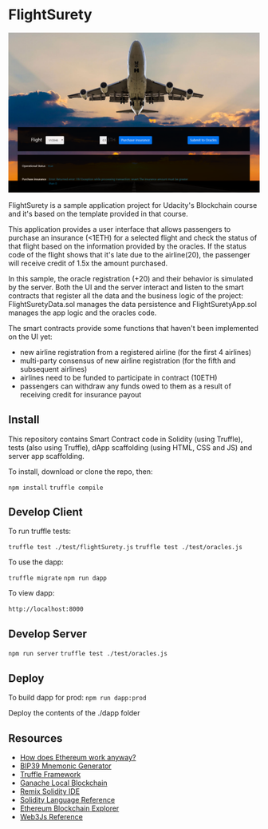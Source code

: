 # FlightSurety

![ui screenshot](screenshots/Captura.PNG)

FlightSurety is a sample application project for Udacity's Blockchain course and it's based on the template provided in that course.

This application provides a user interface that allows passengers to purchase an insurance (<1ETH) for a selected flight and check the status of that flight based on the information provided by the oracles. If the status code of the flight shows that it's late due to the airline(20), the passenger will receive credit of 1.5x the amount purchased.

In this sample, the oracle registration (+20) and their behavior is simulated by the server. Both the UI and the server interact and listen to the smart contracts that register all the data and the business logic of the project: FlightSuretyData.sol manages the data persistence and FlightSuretyApp.sol manages the app logic and the oracles code.

The smart contracts provide some functions that haven't been implemented on the UI yet:
* new airline registration from a registered airline (for the first 4 airlines)
* multi-party consensus of new airline registration (for the fifth and subsequent airlines)
* airlines need to be funded to participate in contract (10ETH)
* passengers can withdraw any funds owed to them as a result of receiving credit for insurance payout

## Install

This repository contains Smart Contract code in Solidity (using Truffle), tests (also using Truffle), dApp scaffolding (using HTML, CSS and JS) and server app scaffolding.

To install, download or clone the repo, then:

`npm install`
`truffle compile`

## Develop Client

To run truffle tests:

`truffle test ./test/flightSurety.js`
`truffle test ./test/oracles.js`

To use the dapp:

`truffle migrate`
`npm run dapp`

To view dapp:

`http://localhost:8000`

## Develop Server

`npm run server`
`truffle test ./test/oracles.js`

## Deploy

To build dapp for prod:
`npm run dapp:prod`

Deploy the contents of the ./dapp folder


## Resources

* [How does Ethereum work anyway?](https://medium.com/@preethikasireddy/how-does-ethereum-work-anyway-22d1df506369)
* [BIP39 Mnemonic Generator](https://iancoleman.io/bip39/)
* [Truffle Framework](http://truffleframework.com/)
* [Ganache Local Blockchain](http://truffleframework.com/ganache/)
* [Remix Solidity IDE](https://remix.ethereum.org/)
* [Solidity Language Reference](http://solidity.readthedocs.io/en/v0.4.24/)
* [Ethereum Blockchain Explorer](https://etherscan.io/)
* [Web3Js Reference](https://github.com/ethereum/wiki/wiki/JavaScript-API)
